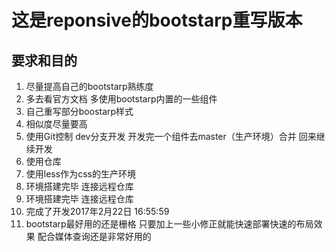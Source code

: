 # 这是reponsive的bootstarp重写版本

## 要求和目的
1. 尽量提高自己的bootstarp熟练度
2. 多去看官方文档 多使用bootstarp内置的一些组件
3. 自己重写部分boostarp样式
4. 相似度尽量要高
5. 使用Git控制 dev分支开发 开发完一个组件去master（生产环境）合并 回来继续开发
6. 使用仓库
7. 使用less作为css的生产环境
8. 环境搭建完毕 连接远程仓库
9. 环境搭建完毕 连接远程仓库
10. 完成了开发2017年2月22日 16:55:59 
11. bootstarp最好用的还是栅格 只要加上一些小修正就能快速部署快速的布局效果 配合媒体查询还是非常好用的 









